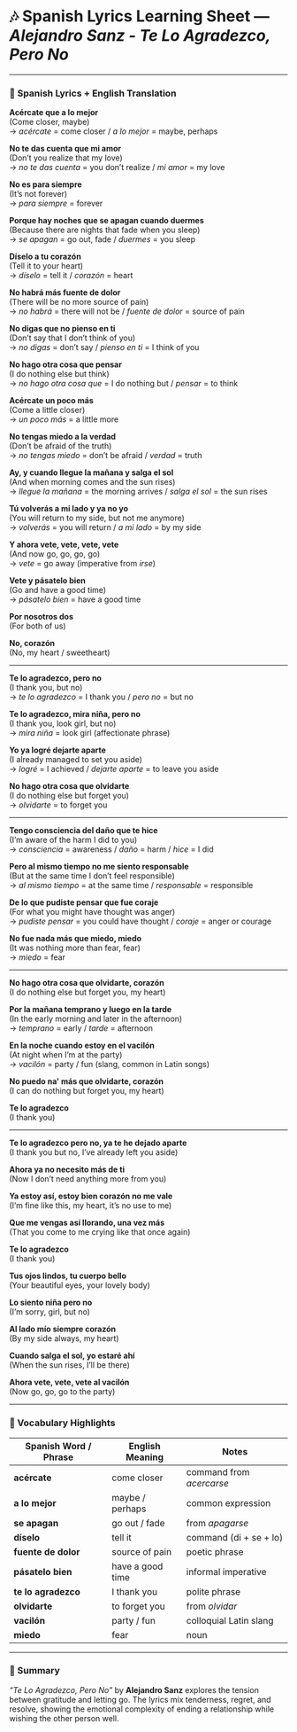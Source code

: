 # 🎶 Spanish Lyrics Learning Sheet — *Alejandro Sanz - Te Lo Agradezco, Pero No*

---

### 📝 Spanish Lyrics + English Translation

**Acércate que a lo mejor**  
(Come closer, maybe)  
→ *acércate* = come closer / *a lo mejor* = maybe, perhaps  

**No te das cuenta que mi amor**  
(Don’t you realize that my love)  
→ *no te das cuenta* = you don’t realize / *mi amor* = my love  

**No es para siempre**  
(It’s not forever)  
→ *para siempre* = forever  

**Porque hay noches que se apagan cuando duermes**  
(Because there are nights that fade when you sleep)  
→ *se apagan* = go out, fade / *duermes* = you sleep  

**Díselo a tu corazón**  
(Tell it to your heart)  
→ *díselo* = tell it / *corazón* = heart  

**No habrá más fuente de dolor**  
(There will be no more source of pain)  
→ *no habrá* = there will not be / *fuente de dolor* = source of pain  

**No digas que no pienso en ti**  
(Don’t say that I don’t think of you)  
→ *no digas* = don’t say / *pienso en ti* = I think of you  

**No hago otra cosa que pensar**  
(I do nothing else but think)  
→ *no hago otra cosa que* = I do nothing but / *pensar* = to think  

**Acércate un poco más**  
(Come a little closer)  
→ *un poco más* = a little more  

**No tengas miedo a la verdad**  
(Don’t be afraid of the truth)  
→ *no tengas miedo* = don’t be afraid / *verdad* = truth  

**Ay, y cuando llegue la mañana y salga el sol**  
(And when morning comes and the sun rises)  
→ *llegue la mañana* = the morning arrives / *salga el sol* = the sun rises  

**Tú volverás a mi lado y ya no yo**  
(You will return to my side, but not me anymore)  
→ *volverás* = you will return / *a mi lado* = by my side  

**Y ahora vete, vete, vete, vete**  
(And now go, go, go, go)  
→ *vete* = go away (imperative from *irse*)  

**Vete y pásatelo bien**  
(Go and have a good time)  
→ *pásatelo bien* = have a good time  

**Por nosotros dos**  
(For both of us)  

**No, corazón**  
(No, my heart / sweetheart)  

---

**Te lo agradezco, pero no**  
(I thank you, but no)  
→ *te lo agradezco* = I thank you / *pero no* = but no  

**Te lo agradezco, mira niña, pero no**  
(I thank you, look girl, but no)  
→ *mira niña* = look girl (affectionate phrase)  

**Yo ya logré dejarte aparte**  
(I already managed to set you aside)  
→ *logré* = I achieved / *dejarte aparte* = to leave you aside  

**No hago otra cosa que olvidarte**  
(I do nothing else but forget you)  
→ *olvidarte* = to forget you  

---

**Tengo consciencia del daño que te hice**  
(I’m aware of the harm I did to you)  
→ *consciencia* = awareness / *daño* = harm / *hice* = I did  

**Pero al mismo tiempo no me siento responsable**  
(But at the same time I don’t feel responsible)  
→ *al mismo tiempo* = at the same time / *responsable* = responsible  

**De lo que pudiste pensar que fue coraje**  
(For what you might have thought was anger)  
→ *pudiste pensar* = you could have thought / *coraje* = anger or courage  

**No fue nada más que miedo, miedo**  
(It was nothing more than fear, fear)  
→ *miedo* = fear  

---

**No hago otra cosa que olvidarte, corazón**  
(I do nothing else but forget you, my heart)  

**Por la mañana temprano y luego en la tarde**  
(In the early morning and later in the afternoon)  
→ *temprano* = early / *tarde* = afternoon  

**En la noche cuando estoy en el vacilón**  
(At night when I’m at the party)  
→ *vacilón* = party / fun (slang, common in Latin songs)  

**No puedo na' más que olvidarte, corazón**  
(I can do nothing but forget you, my heart)  

**Te lo agradezco**  
(I thank you)  

---

**Te lo agradezco pero no, ya te he dejado aparte**  
(I thank you but no, I’ve already left you aside)  

**Ahora ya no necesito más de ti**  
(Now I don’t need anything more from you)  

**Ya estoy así, estoy bien corazón no me vale**  
(I’m fine like this, my heart, it’s no use to me)  

**Que me vengas así llorando, una vez más**  
(That you come to me crying like that once again)  

**Te lo agradezco**  
(I thank you)  

**Tus ojos lindos, tu cuerpo bello**  
(Your beautiful eyes, your lovely body)  

**Lo siento niña pero no**  
(I’m sorry, girl, but no)  

**Al lado mío siempre corazón**  
(By my side always, my heart)  

**Cuando salga el sol, yo estaré ahí**  
(When the sun rises, I’ll be there)  

**Ahora vete, vete, vete al vacilón**  
(Now go, go, go to the party)  

---

### 💬 Vocabulary Highlights

| Spanish Word / Phrase      | English Meaning                 | Notes |
|----------------------------|---------------------------------|-------|
| **acércate**               | come closer                     | command from *acercarse* |
| **a lo mejor**             | maybe / perhaps                 | common expression |
| **se apagan**              | go out / fade                   | from *apagarse* |
| **díselo**                 | tell it                         | command (di + se + lo) |
| **fuente de dolor**        | source of pain                  | poetic phrase |
| **pásatelo bien**          | have a good time                | informal imperative |
| **te lo agradezco**        | I thank you                     | polite phrase |
| **olvidarte**              | to forget you                   | from *olvidar* |
| **vacilón**                | party / fun                     | colloquial Latin slang |
| **miedo**                  | fear                            | noun |

---

### 🌙 Summary
*“Te Lo Agradezco, Pero No”* by **Alejandro Sanz** explores the tension between gratitude and letting go. The lyrics mix tenderness, regret, and resolve, showing the emotional complexity of ending a relationship while wishing the other person well.

